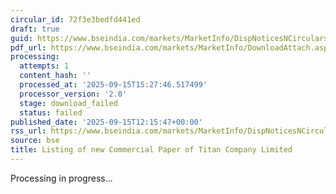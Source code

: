 ```yaml
---
circular_id: 72f3e3bedfd441ed
draft: true
guid: https://www.bseindia.com/markets/MarketInfo/DispNoticesNCirculars.aspx?Noticeid={8440332F-2938-47F5-AE74-5E86B915D1FA}&noticeno=20250915-45&dt=09/15/2025&icount=45&totcount=66&flag=0
pdf_url: https://www.bseindia.com/markets/MarketInfo/DownloadAttach.aspx?id=20250915-45&attachedId=
processing:
  attempts: 1
  content_hash: ''
  processed_at: '2025-09-15T15:27:46.517499'
  processor_version: '2.0'
  stage: download_failed
  status: failed
published_date: '2025-09-15T12:15:47+00:00'
rss_url: https://www.bseindia.com/markets/MarketInfo/DispNoticesNCirculars.aspx?Noticeid={8440332F-2938-47F5-AE74-5E86B915D1FA}&noticeno=20250915-45&dt=09/15/2025&icount=45&totcount=66&flag=0
source: bse
title: Listing of new Commercial Paper of Titan Company Limited
---
```


Processing in progress...